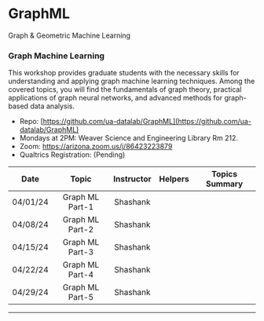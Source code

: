 # GraphML
Graph &amp; Geometric Machine Learning

### Graph Machine Learning 
 
This workshop provides graduate students with the necessary skills for understanding and applying graph machine learning techniques. Among the covered topics, you will find the fundamentals of graph theory, practical applications of graph neural networks, and advanced methods for graph-based data analysis.

* Repo: [https://github.com/ua-datalab/GraphML](https://github.com/ua-datalab/GraphML)
* Mondays at 2PM: Weaver Science and Engineering Library Rm 212.
* Zoom: https://arizona.zoom.us/j/86423223879
* Qualtrics Registration: (Pending)

| Date |  Topic | Instructor | Helpers | Topics Summary
| :--: | :--:| :--: | :--: |:--: |
|   04/01/24  |Graph ML Part-1| Shashank |    |
|   04/08/24  |Graph ML Part-2| Shashank |    |
|   04/15/24  |Graph ML Part-3| Shashank |    |
|   04/22/24  |Graph ML Part-4| Shashank |    |
|   04/29/24  |Graph ML Part-5| Shashank |    |
    
***    
